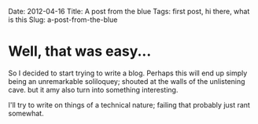 Date: 2012-04-16
Title: A post from the blue
Tags: first post, hi there, what is this
Slug: a-post-from-the-blue

# Well, that was easy... #

So I decided to start trying to write a blog. Perhaps this will end up simply being an unremarkable soliloquey; shouted at the walls of the unlistening cave. but it amy also turn into something interesting.

I'll try to write on things of a technical nature; failing that probably just rant somewhat.
